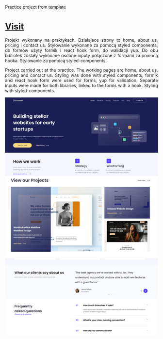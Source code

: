 Practice project from template

<h1 aliign="center"><a href="https://646808a8af410b2c9f767d38--stellar-unicorn-2cc827.netlify.app">Visit</a></h1>
<p align="justify">Projekt wykonany na praktykach. Działajace strony to home, about us, pricing i contact us. Stylowanie wykonane za pomocą styled components, do formów użyty formik i react hook form, do walidacji yup. Do obu bibliotek zostały wykonane osobne inputy połączone z formami za pomocą hooka. Stylowanie za pomocą styled-components.</p>

<p align="justify">Project carried out at the practice. The working pages are home, about us, pricing and contact us. Styling was done with styled components, formik and react hook form were used for forms, yup for validation. Separate inputs were made for both libraries, linked to the forms with a hook. Styling with styled-components.</p>

<img src="https://github.com/michalmilek/template9/blob/main/img1.png" />
<img src="https://github.com/michalmilek/template9/blob/main/img2.png" />
<img src="https://github.com/michalmilek/template9/blob/main/img3.png" />
